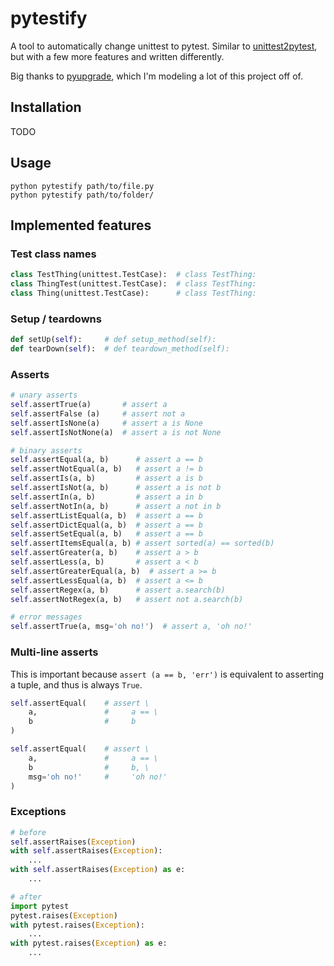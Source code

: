 pytestify
=========

A tool to automatically change unittest to pytest. Similar to
[unittest2pytest](https://github.com/pytest-dev/unittest2pytest), but with a few more features and written differently.

Big thanks to [pyupgrade](https://github.com/asottile/pyupgrade/), which I'm modeling a lot of this project off of.

## Installation

TODO

## Usage

`python pytestify path/to/file.py`\
`python pytestify path/to/folder/`

## Implemented features

### Test class names

```python
class TestThing(unittest.TestCase):  # class TestThing:
class ThingTest(unittest.TestCase):  # class TestThing:
class Thing(unittest.TestCase):      # class TestThing:
```

### Setup / teardowns

```python
def setUp(self):     # def setup_method(self):
def tearDown(self):  # def teardown_method(self):
```

### Asserts

```python
# unary asserts
self.assertTrue(a)       # assert a
self.assertFalse (a)     # assert not a
self.assertIsNone(a)     # assert a is None
self.assertIsNotNone(a)  # assert a is not None

# binary asserts
self.assertEqual(a, b)      # assert a == b
self.assertNotEqual(a, b)   # assert a != b
self.assertIs(a, b)         # assert a is b
self.assertIsNot(a, b)      # assert a is not b
self.assertIn(a, b)         # assert a in b
self.assertNotIn(a, b)      # assert a not in b
self.assertListEqual(a, b)  # assert a == b
self.assertDictEqual(a, b)  # assert a == b
self.assertSetEqual(a, b)   # assert a == b
self.assertItemsEqual(a, b) # assert sorted(a) == sorted(b)
self.assertGreater(a, b)    # assert a > b
self.assertLess(a, b)       # assert a < b
self.assertGreaterEqual(a, b)  # assert a >= b
self.assertLessEqual(a, b)  # assert a <= b
self.assertRegex(a, b)      # assert a.search(b)
self.assertNotRegex(a, b)   # assert not a.search(b)

# error messages
self.assertTrue(a, msg='oh no!')  # assert a, 'oh no!'
```

### Multi-line asserts

This is important because `assert (a == b, 'err')`  is equivalent to asserting a tuple, and thus is always `True`.

```python
self.assertEqual(    # assert \
    a,               #     a == \
    b                #     b
)

self.assertEqual(    # assert \
    a,               #     a == \
    b                #     b, \
    msg='oh no!'     #     'oh no!'
)
```

### Exceptions

```python
# before
self.assertRaises(Exception)
with self.assertRaises(Exception):
    ...
with self.assertRaises(Exception) as e:
    ...

# after
import pytest
pytest.raises(Exception)
with pytest.raises(Exception):
    ...
with pytest.raises(Exception) as e:
    ...
```
